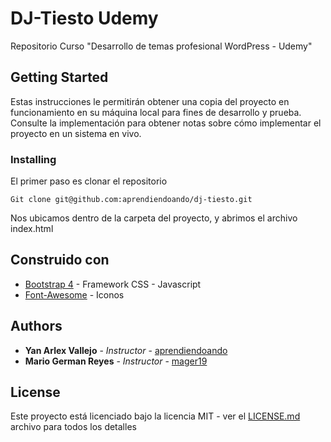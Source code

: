 # DJ-Tiesto Udemy

Repositorio Curso "Desarrollo de temas profesional WordPress - Udemy"

## Getting Started

Estas instrucciones le permitirán obtener una copia del proyecto en funcionamiento en su máquina local para fines de desarrollo y prueba. Consulte la implementación para obtener notas sobre cómo implementar el proyecto en un sistema en vivo.


### Installing

El primer paso es clonar el repositorio

```
Git clone git@github.com:aprendiendoando/dj-tiesto.git
```

Nos ubicamos dentro de la carpeta del proyecto, y abrimos el archivo index.html


## Construido con

* [Bootstrap 4](http://getbootstrap.com/) - Framework CSS - Javascript
* [Font-Awesome](https://fontawesome.com/) - Iconos


## Authors

* **Yan Arlex Vallejo** - *Instructor* - [aprendiendoando](https://github.com/aprendiendoando)
* **Mario German Reyes** - *Instructor* - [mager19](https://github.com/mager19)


## License

Este proyecto está licenciado bajo la licencia MIT - ver el [LICENSE.md](LICENSE.md) archivo para todos los detalles


